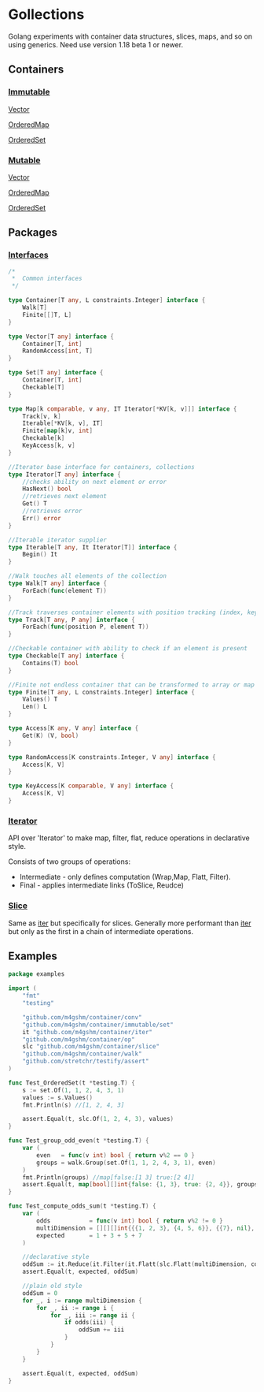 # Gollections

Golang experiments with container data structures, slices, maps, and so on using generics.
Need use version 1.18 beta 1 or newer.

## Containers

### [Immutable](./immutable/api.go)

[Vector](./immutable/vector/api.go)

[OrderedMap](./immutable/map/api.go)

[OrderedSet](./immutable/set/api.go)


### [Mutable](./mutable/api.go)

[Vector](./mutable/vector/api.go)

[OrderedMap](./mutable/map/api.go)

[OrderedSet](./mutable/set/api.go)


## Packages
### [Interfaces](./typ/iface.go)

```go
/*
 *  Common interfaces
 */

type Container[T any, L constraints.Integer] interface {
	Walk[T]
	Finite[[]T, L]
}

type Vector[T any] interface {
	Container[T, int]
	RandomAccess[int, T]
}

type Set[T any] interface {
	Container[T, int]
	Checkable[T]
}

type Map[k comparable, v any, IT Iterator[*KV[k, v]]] interface {
	Track[v, k]
	Iterable[*KV[k, v], IT]
	Finite[map[k]v, int]
	Checkable[k]
	KeyAccess[k, v]
}

//Iterator base interface for containers, collections
type Iterator[T any] interface {
	//checks ability on next element or error
	HasNext() bool
	//retrieves next element
	Get() T
	//retrieves error
	Err() error
}

//Iterable iterator supplier
type Iterable[T any, It Iterator[T]] interface {
	Begin() It
}

//Walk touches all elements of the collection
type Walk[T any] interface {
	ForEach(func(element T))
}

//Track traverses container elements with position tracking (index, key, coordinates, etc.)
type Track[T any, P any] interface {
	ForEach(func(position P, element T))
}

//Checkable container with ability to check if an element is present
type Checkable[T any] interface {
	Contains(T) bool
}

//Finite not endless container that can be transformed to array or map of elements
type Finite[T any, L constraints.Integer] interface {
	Values() T
	Len() L
}

type Access[K any, V any] interface {
	Get(K) (V, bool)
}

type RandomAccess[K constraints.Integer, V any] interface {
	Access[K, V]
}

type KeyAccess[K comparable, V any] interface {
	Access[K, V]
}

```

### [Iterator](./iter/)
API over 'Iterator' to make map, filter, flat, reduce operations in declarative style. 

Consists of two groups of operations:
 * Intermediate - only defines computation (Wrap,Map, Flatt, Filter).
 * Final - applies intermediate links (ToSlice, Reudce)
  

### [Slice](./slice/)
Same as [iter](./iter/) but specifically for slices. Generally more performant than [iter](./iter/) but only as the first in a chain of intermediate operations.



## Examples
```go
package examples

import (
	"fmt"
	"testing"

	"github.com/m4gshm/container/conv"
	"github.com/m4gshm/container/immutable/set"
	it "github.com/m4gshm/container/iter"
	"github.com/m4gshm/container/op"
	slc "github.com/m4gshm/container/slice"
	"github.com/m4gshm/container/walk"
	"github.com/stretchr/testify/assert"
)

func Test_OrderedSet(t *testing.T) {
	s := set.Of(1, 1, 2, 4, 3, 1)
	values := s.Values()
	fmt.Println(s) //[1, 2, 4, 3]

	assert.Equal(t, slc.Of(1, 2, 4, 3), values)
}

func Test_group_odd_even(t *testing.T) {
	var (
		even   = func(v int) bool { return v%2 == 0 }
		groups = walk.Group(set.Of(1, 1, 2, 4, 3, 1), even)
	)
	fmt.Println(groups) //map[false:[1 3] true:[2 4]]
	assert.Equal(t, map[bool][]int{false: {1, 3}, true: {2, 4}}, groups)
}

func Test_compute_odds_sum(t *testing.T) {
	var (
		odds           = func(v int) bool { return v%2 != 0 }
		multiDimension = [][][]int{{{1, 2, 3}, {4, 5, 6}}, {{7}, nil}, nil}
		expected       = 1 + 3 + 5 + 7
	)

	//declarative style
	oddSum := it.Reduce(it.Filter(it.Flatt(slc.Flatt(multiDimension, conv.To[[][]int]), conv.To[[]int]), odds), op.Sum[int])
	assert.Equal(t, expected, oddSum)

	//plain old style
	oddSum = 0
	for _, i := range multiDimension {
		for _, ii := range i {
			for _, iii := range ii {
				if odds(iii) {
					oddSum += iii
				}
			}
		}
	}

	assert.Equal(t, expected, oddSum)
}
```